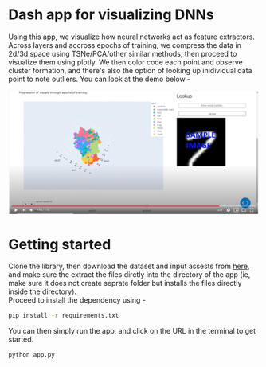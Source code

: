 # Dash app for visualizing DNNs

Using this app, we visualize how neural networks act as feature extractors. Across layers and accross epochs of training, we compress the data in 2d/3d space using TSNe/PCA/other similar methods, then proceed to visualize them using plotly. We then color code each point and observe cluster formation, and there's also the option of looking up inidividual data point to note outliers. You can look at the demo below - 

<div align="center">
  <a href="https://www.youtube.com/watch?v=Gcj6ArmyZog"><img src="https://github.com/pranavdg1997/visualize_dnn_app/blob/main/screenshot.JPG" alt="IMAGE ALT TEXT"></a>
</div>


# Getting started
Clone the library, then download the dataset and input assests from [here](), and make sure the extract the files dirctly into the directory of the app (ie, make sure it does not create seprate folder but installs the files directly inside the directory). \
Proceed to install the dependency using - 
```sh
pip install -r requirements.txt
```
You can then simply run the app, and click on the URL in the terminal to get started.

```sh
python app.py
```
